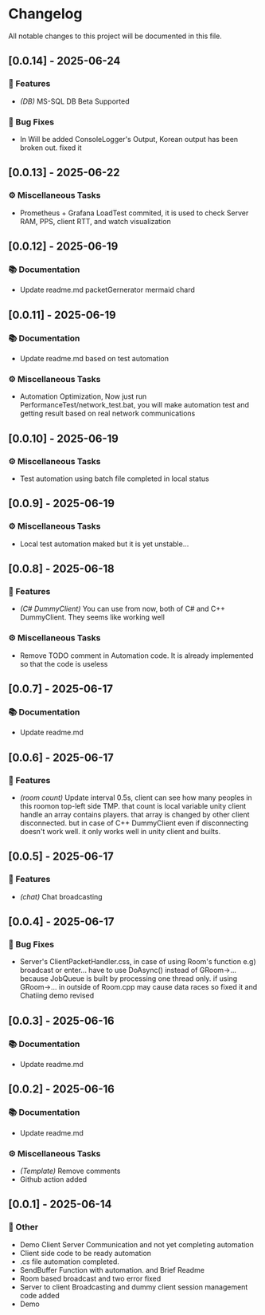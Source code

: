 # Changelog

All notable changes to this project will be documented in this file.

## [0.0.14] - 2025-06-24

### 🚀 Features

- *(DB)* MS-SQL DB Beta Supported

### 🐛 Bug Fixes

- In Will be added ConsoleLogger's Output, Korean output has been broken out. fixed it

## [0.0.13] - 2025-06-22

### ⚙️ Miscellaneous Tasks

- Prometheus + Grafana LoadTest commited, it is used to check Server RAM, PPS, client RTT, and watch visualization

## [0.0.12] - 2025-06-19

### 📚 Documentation

- Update readme.md packetGernerator mermaid chard

## [0.0.11] - 2025-06-19

### 📚 Documentation

- Update readme.md based on test automation

### ⚙️ Miscellaneous Tasks

- Automation Optimization, Now just run PerformanceTest/network_test.bat, you will make automation test and getting result based on real network communications

## [0.0.10] - 2025-06-19

### ⚙️ Miscellaneous Tasks

- Test automation using batch file completed in local status

## [0.0.9] - 2025-06-19

### ⚙️ Miscellaneous Tasks

- Local test automation maked but it is yet unstable...

## [0.0.8] - 2025-06-18

### 🚀 Features

- *(C# DummyClient)* You can use from now, both of C# and C++ DummyClient. They seems like working well

### ⚙️ Miscellaneous Tasks

- Remove TODO comment in Automation code. It is already implemented so that the code is useless

## [0.0.7] - 2025-06-17

### 📚 Documentation

- Update readme.md

## [0.0.6] - 2025-06-17

### 🚀 Features

- *(room count)* Update interval 0.5s, client can see how many peoples in this roomon top-left side TMP. that count is local variable unity client handle an array contains players. that array is changed by other client disconnected. but in case of C++ DummyClient even if disconnecting doesn't work well. it only works well in unity client and builts.

## [0.0.5] - 2025-06-17

### 🚀 Features

- *(chat)* Chat broadcasting

## [0.0.4] - 2025-06-17

### 🐛 Bug Fixes

- Server's ClientPacketHandler.css, in case of using Room's function e.g) broadcast or enter... have to use DoAsync() instead of GRoom->... because JobQueue is built by processing one thread only. if using GRoom->... in outside of Room.cpp may cause data races so fixed it and Chatiing demo revised

## [0.0.3] - 2025-06-16

### 📚 Documentation

- Update readme.md

## [0.0.2] - 2025-06-16

### 📚 Documentation

- Update readme.md

### ⚙️ Miscellaneous Tasks

- *(Template)* Remove comments
- Github action added

## [0.0.1] - 2025-06-14

### 💼 Other

- Demo Client Server Communication and not yet completing automation
- Client side code to be ready automation
- .cs file automation completed.
- SendBuffer Function with automation. and Brief Readme
- Room based broadcast and two error fixed
- Server to client Broadcasting and dummy client session management code added
- Demo

<!-- generated by git-cliff -->
